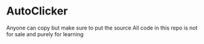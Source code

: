 # AutoClicker
 
Anyone can copy but make sure to put the source
All code in this repo is not for sale and purely for learning